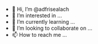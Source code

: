 - 👋 Hi, I’m @adfrisealach
- 👀 I’m interested in ...
- 🌱 I’m currently learning ...
- 💞️ I’m looking to collaborate on ...
- 📫 How to reach me ...

<!---
adfrisealach/adfrisealach is a ✨ special ✨ repository because its `README.md` (this file) appears on your GitHub profile.
You can click the Preview link to take a look at your changes.
--->
